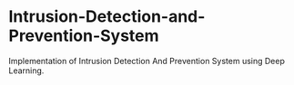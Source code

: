 # Intrusion-Detection-and-Prevention-System
Implementation of Intrusion Detection And Prevention System using Deep Learning.
